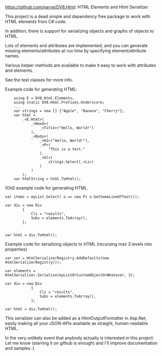 
https://github.com/narve/DV8.Html: HTML Elements and Html Serializer

This project is a dead simple and dependency free package to work with HTML elements from C# code. 

In addition, there is support for serializing objects and graphs of objects to HTML. 

Lots of elements and attributes are implemented, and you can generate missing elements/attributes at 
run time by specifying element/attribute names.  

Various helper methods are available to make it easy to work with attributes and elements.

See the test classes for more info. 

Example code for generating HTML: 

        using E = DV8.Html.Elements;
        using static DV8.Html.Prefixes.Underscore;
        ...
        var strings = new [] {"Apple", "Banana", "Cherry"};
        var html = 
            _<E.Html>(
                _<Head>(
                    _<Title>("Hello, World!")
                ),
                _<Body>(
                    _<H1>("Hello, World!"),
                    _<P>(
                        "This is a test."
                    ),
                    _<Ul>(
                        strings.Select(_<Li>)
                    )
                )
            );
        var htmlString = html.ToHtml();



(Old) example code for generating HTML.  

    var items = myList.Select( o => new P( o.GetSomeLineOfText()); 

    var div = new Div
            {
                Clz = "results",
                Subs = elements.ToArray(),
            }; 
            
            
    var html = div.ToHtml();
    
    
Example code for serializing objects to HTML (recursing max 3 levels into properties)

    var ser = HtmlSerializerRegistry.AddDefaults(new HtmlSerializerRegistry());
    
    var elements = HtmlSerializer.Serialize(myListOrCustomObjectOrWhatever, 3);
    
    var div = new Div
                {
                    Clz = "results",
                    Subs = elements.ToArray(),
                };
                
    var html = div.ToHtml();


This serializer can also be added as a HtmlOutputFormatter in Asp.Net, easily making all your JSON-APIs available 
as straight, human-readable HTML. 


In the very unlikely event that anybody actually is interested in this project: 
Let me know (starring it on github is enough) and I'll improve documentation and samples :) 